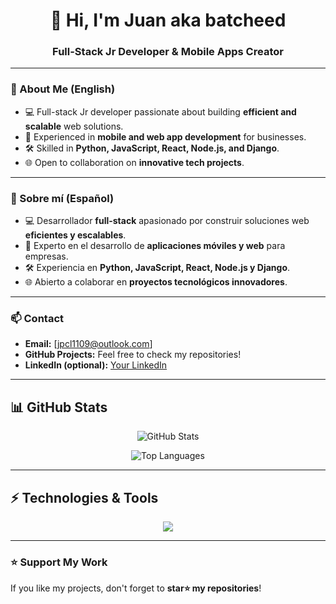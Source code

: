 <!-- PROFILE README -->

<h1 align="center">👋 Hi, I'm Juan aka batcheed</h1>
<h3 align="center">Full-Stack Jr Developer & Mobile Apps Creator</h3>

---

### 🚀 About Me (English)

- 💻 Full-stack Jr developer passionate about building **efficient and scalable** web solutions.  
- 📱 Experienced in **mobile and web app development** for businesses.  
- 🛠️ Skilled in **Python, JavaScript, React, Node.js, and Django**.  
- 🌐 Open to collaboration on **innovative tech projects**.

---

### 🚀 Sobre mí (Español)

- 💻 Desarrollador **full-stack** apasionado por construir soluciones web **eficientes y escalables**.  
- 📱 Experto en el desarrollo de **aplicaciones móviles y web** para empresas.  
- 🛠️ Experiencia en **Python, JavaScript, React, Node.js y Django**.  
- 🌐 Abierto a colaborar en **proyectos tecnológicos innovadores**.

---

### 📫 Contact

- **Email:** [jpcl1109@outlook.com]  
- **GitHub Projects:** Feel free to check my repositories!  
- **LinkedIn (optional):** [Your LinkedIn](https://www.linkedin.com/)  

---

## 📊 GitHub Stats

<p align="center">
  <img src="https://github-readme-stats.vercel.app/api?username=JuanLeo&show_icons=true&theme=tokyonight" alt="GitHub Stats" />
</p>

<p align="center">
  <img src="https://github-readme-stats.vercel.app/api/top-langs/?username=JuanLeo&layout=compact&theme=tokyonight" alt="Top Languages" />
</p>

---

## ⚡ Technologies & Tools

<p align="center">
  <img src="https://skillicons.dev/icons?i=python,javascript,react,nodejs,html,css,tailwind,git,github,vscode" />
</p>

---

### ⭐ Support My Work

If you like my projects, don't forget to **star⭐ my repositories**!

